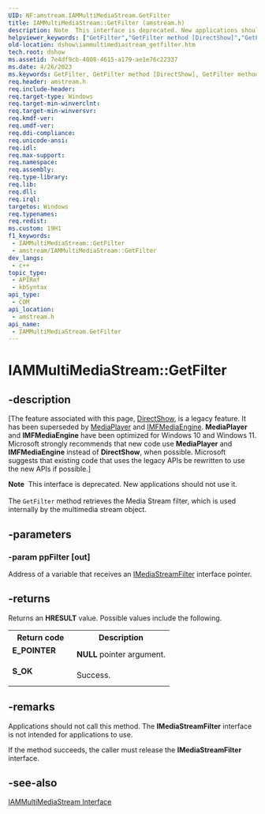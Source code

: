 ```yaml
---
UID: NF:amstream.IAMMultiMediaStream.GetFilter
title: IAMMultiMediaStream::GetFilter (amstream.h)
description: Note  This interface is deprecated. New applications should not use it. The GetFilter method retrieves the Media Stream filter, which is used internally by the multimedia stream object.
helpviewer_keywords: ["GetFilter","GetFilter method [DirectShow]","GetFilter method [DirectShow]","IAMMultiMediaStream interface","IAMMultiMediaStream interface [DirectShow]","GetFilter method","IAMMultiMediaStream.GetFilter","IAMMultiMediaStream::GetFilter","IAMMultiMediaStreamGetFilter","amstream/IAMMultiMediaStream::GetFilter","dshow.iammultimediastream_getfilter"]
old-location: dshow\iammultimediastream_getfilter.htm
tech.root: dshow
ms.assetid: 7e4df9cb-4008-4615-a179-ae1e76c22337
ms.date: 4/26/2023
ms.keywords: GetFilter, GetFilter method [DirectShow], GetFilter method [DirectShow],IAMMultiMediaStream interface, IAMMultiMediaStream interface [DirectShow],GetFilter method, IAMMultiMediaStream.GetFilter, IAMMultiMediaStream::GetFilter, IAMMultiMediaStreamGetFilter, amstream/IAMMultiMediaStream::GetFilter, dshow.iammultimediastream_getfilter
req.header: amstream.h
req.include-header: 
req.target-type: Windows
req.target-min-winverclnt: 
req.target-min-winversvr: 
req.kmdf-ver: 
req.umdf-ver: 
req.ddi-compliance: 
req.unicode-ansi: 
req.idl: 
req.max-support: 
req.namespace: 
req.assembly: 
req.type-library: 
req.lib: 
req.dll: 
req.irql: 
targetos: Windows
req.typenames: 
req.redist: 
ms.custom: 19H1
f1_keywords:
 - IAMMultiMediaStream::GetFilter
 - amstream/IAMMultiMediaStream::GetFilter
dev_langs:
 - c++
topic_type:
 - APIRef
 - kbSyntax
api_type:
 - COM
api_location:
 - amstream.h
api_name:
 - IAMMultiMediaStream.GetFilter
---
```


# IAMMultiMediaStream::GetFilter


## -description

\[The feature associated with this page, [DirectShow](/windows/win32/directshow/directshow), is a legacy feature. It has been superseded by [MediaPlayer](/uwp/api/Windows.Media.Playback.MediaPlayer) and [IMFMediaEngine](/windows/win32/api/mfmediaengine/nn-mfmediaengine-imfmediaengine). **MediaPlayer** and **IMFMediaEngine** have been optimized for Windows 10 and Windows 11. Microsoft strongly recommends that new code use **MediaPlayer** and **IMFMediaEngine** instead of **DirectShow**, when possible. Microsoft suggests that existing code that uses the legacy APIs be rewritten to use the new APIs if possible.\]

<div class="alert"><b>Note</b>  This interface is deprecated. New applications should not use it.</div>
<div> </div>
The <code>GetFilter</code> method retrieves the Media Stream filter, which is used internally by the multimedia stream object.

## -parameters

### -param ppFilter [out]

Address of a variable that receives an <a href="/windows/desktop/api/amstream/nn-amstream-imediastreamfilter">IMediaStreamFilter</a> interface pointer.

## -returns

Returns an <b>HRESULT</b> value. Possible values include the following.

<table>
<tr>
<th>Return code</th>
<th>Description</th>
</tr>
<tr>
<td width="40%">
<dl>
<dt><b>E_POINTER</b></dt>
</dl>
</td>
<td width="60%">
<b>NULL</b> pointer argument.

</td>
</tr>
<tr>
<td width="40%">
<dl>
<dt><b>S_OK</b></dt>
</dl>
</td>
<td width="60%">
Success.

</td>
</tr>
</table>

## -remarks

Applications should not call this method. The <b>IMediaStreamFilter</b> interface is not intended for applications to use.

If the method succeeds, the caller must release the <b>IMediaStreamFilter</b> interface.

## -see-also

<a href="/windows/desktop/api/amstream/nn-amstream-iammultimediastream">IAMMultiMediaStream Interface</a>